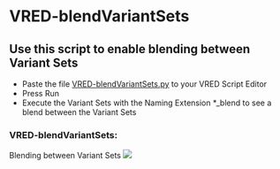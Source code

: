 # VRED-blendVariantSets
## Use this script to enable blending between Variant Sets

- Paste the file [VRED-blendVariantSets.py](VRED-blendVariantSets.py) to your VRED Script Editor
- Press Run
- Execute the Variant Sets with the Naming Extension *_blend to see a blend between the Variant Sets

### VRED-blendVariantSets:
Blending between Variant Sets
![](VRED-blendVariantSets.gif)
